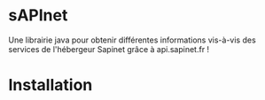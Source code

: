 # **sAPInet**

Une librairie java pour obtenir différentes informations vis-à-vis des services de l'hébergeur Sapinet grâce à api.sapinet.fr !

# Installation
<!--stackedit_data:
eyJoaXN0b3J5IjpbLTExNzkyMTQ3NjFdfQ==
-->
